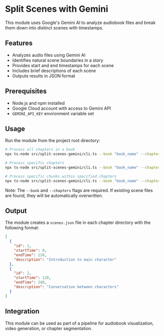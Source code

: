 # Split Scenes with Gemini

This module uses Google's Gemini AI to analyze audiobook files and break them down into distinct scenes with timestamps.

## Features

- Analyzes audio files using Gemini AI
- Identifies natural scene boundaries in a story
- Provides start and end timestamps for each scene
- Includes brief descriptions of each scene
- Outputs results in JSON format

## Prerequisites

- Node.js and npm installed
- Google Cloud account with access to Gemini API
- `GEMINI_API_KEY` environment variable set

## Usage

Run the module from the project root directory:

```bash
# Process all chapters in a book
npx ts-node src/split-scenes-gemini/cli.ts --book "book_name" --chapters "all"

# Process specific chapters
npx ts-node src/split-scenes-gemini/cli.ts --book "book_name" --chapters "1,3,5-10"

# Process specific chunks within specified chapters
npx ts-node src/split-scenes-gemini/cli.ts --book "book_name" --chapters "1,3,5-10" --chunks "1,3,5"
```

Note: The `--book` and `--chapters` flags are required. If existing scene files are found, they will be automatically overwritten.

## Output

The module creates a `scenes.json` file in each chapter directory with the following format:

```json
[
  {
    "id": 1,
    "startTime": 0,
    "endTime": 120,
    "description": "Introduction to main character"
  },
  {
    "id": 2,
    "startTime": 120,
    "endTime": 240,
    "description": "Conversation between characters"
  }
]
```

## Integration

This module can be used as part of a pipeline for audiobook visualization, video generation, or chapter segmentation. 